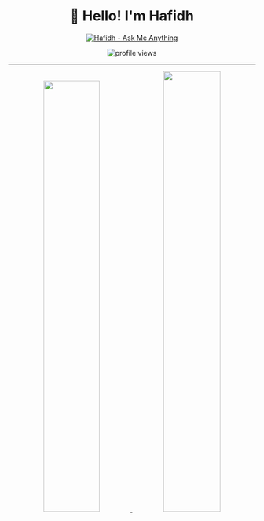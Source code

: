 <div align='center'>

  # 👋 Hello! I'm Hafidh  

  [![Hafidh - Ask Me Anything](https://img.shields.io/static/v1?label=Discussions&message=Ask%20Me%20Anything&color=green&style=for-the-badge&logo=github&logoColor=white)](https://github.com/hafidh7/hafidh7/discussions/new?category=ask-me-anything)

  <img src="https://gpvc.arturio.dev/hafidh7" alt="profile views">

</div>

---

<p align="center">
  <a href="https://github-readme-stats.vercel.app/api/top-langs/?username=hafidh7&count_private=true&theme=transparent&hide_langs_below=1&layout=compact">
  <img width="47.5%" src="https://github-readme-stats.vercel.app/api/top-langs/?username=hafidh7&count_private=true&theme=transparent&hide_langs_below=1&layout=compact" />
  </a>
  <a href="https://github-readme-stats.vercel.app/api?username=hafidh7&count_private=true&show_icons=true&theme=transparent">
  <img width="48%" src="https://github-readme-stats.vercel.app/api?username=hafidh7&show_icons=true&count_private=true&theme=transparent" />
  </a>
</p>